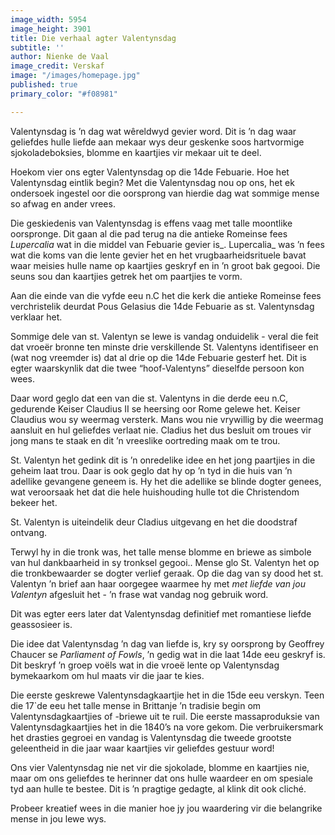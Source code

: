 ```yaml
---
image_width: 5954
image_height: 3901
title: Die verhaal agter Valentynsdag
subtitle: ''
author: Nienke de Vaal
image_credit: Verskaf
image: "/images/homepage.jpg"
published: true
primary_color: "#f08981"

---
```

Valentynsdag is ’n dag wat wêreldwyd gevier word. Dit is ’n dag waar geliefdes hulle liefde aan mekaar wys deur geskenke soos hartvormige sjokoladeboksies, blomme en kaartjies vir mekaar uit te deel.

Hoekom vier ons egter Valentynsdag op die 14de Febuarie. Hoe het Valentynsdag eintlik begin? Met die Valentynsdag nou op ons, het ek ondersoek ingestel oor die oorsprong van hierdie dag wat sommige mense so afwag en ander vrees.

Die geskiedenis van Valentynsdag is effens vaag met talle moontlike oorspronge. Dit gaan al die pad terug na die antieke Romeinse fees _Lupercalia_ wat in die middel van Febuarie gevier is_. Lupercalia_ was ’n fees wat die koms van die lente gevier het en het vrugbaarheidsrituele bavat waar meisies hulle name op kaartjies geskryf en in ’n groot bak gegooi. Die seuns sou dan kaartjies getrek het om paartjies te vorm.

Aan die einde van die vyfde eeu n.C het die kerk die antieke Romeinse fees verchristelik deurdat Pous Gelasius die 14de Febuarie as st. Valentynsdag verklaar het.

Sommige dele van st. Valentyn se lewe is vandag onduidelik - veral die feit dat vroeër bronne ten minste drie verskillende St. Valentyns identifiseer en (wat nog vreemder is) dat al drie op die 14de Febuarie gesterf het. Dit is egter waarskynlik dat die twee “hoof-Valentyns” dieselfde persoon kon wees.

Daar word geglo dat een van die st. Valentyns in die derde eeu n.C, gedurende Keiser Claudius II se heersing oor Rome gelewe het. Keiser Claudius wou sy weermag versterk. Mans wou nie vrywillig by die weermag aansluit en hul geliefdes verlaat nie. Cladius het dus besluit om troues vir jong mans te staak en dit ’n vreeslike oortreding maak om te trou.

St. Valentyn het gedink dit is ’n onredelike idee en het jong paartjies in die geheim laat trou. Daar is ook geglo dat hy op ’n tyd in die huis van ’n adellike gevangene geneem is. Hy het die adellike se blinde dogter genees, wat veroorsaak het dat die hele huishouding hulle tot die Christendom bekeer het.

St. Valentyn is uiteindelik deur Cladius uitgevang en het die doodstraf ontvang.

Terwyl hy in die tronk was, het talle mense blomme en briewe as simbole van hul dankbaarheid in sy tronksel gegooi.. Mense glo St. Valentyn het op die tronkbewaarder se dogter verlief geraak. Op die dag van sy dood het st. Valentyn ’n brief aan haar oorgegee waarmee hy met _met liefde van jou Valentyn_ afgesluit het - ’n frase wat vandag nog gebruik word.

Dit was egter eers later dat Valentynsdag definitief met romantiese liefde geassosieer is.

Die idee dat Valentynsdag ’n dag van liefde is, kry sy oorsprong by Geoffrey Chaucer se _Parliament of Fowls_, ’n gedig wat in die laat 14de eeu geskryf is. Dit beskryf ’n groep voëls wat in die vroeë lente op Valentynsdag bymekaarkom om hul maats vir die jaar te kies.

Die eerste geskrewe Valentynsdagkaartjie het in die 15de eeu verskyn. Teen die 17\`de eeu het talle mense in Brittanje ’n tradisie begin om Valentynsdagkaartjies of -briewe uit te ruil. Die eerste massaproduksie van Valentynsdagkaartjies het in die 1840’s na vore gekom. Die verbruikersmark het drasties gegroei en vandag is Valentynsdag die tweede grootste geleentheid in die jaar waar kaartjies vir geliefdes gestuur word!

Ons vier Valentynsdag nie net vir die sjokolade, blomme en kaartjies nie, maar om ons geliefdes te herinner dat ons hulle waardeer en om spesiale tyd aan hulle te bestee. Dit is ’n pragtige gedagte, al klink dit ook cliché.

Probeer kreatief wees in die manier hoe jy jou waardering vir die belangrike mense in jou lewe wys.